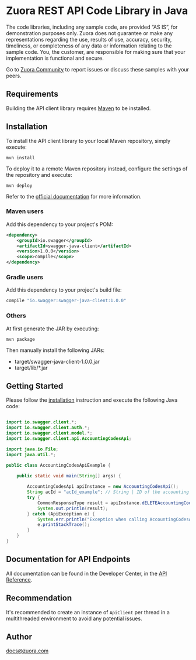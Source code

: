 # Zuora REST API Code Library in Java

The code libraries, including any sample code, are provided “AS IS”, for demonstration purposes only. Zuora does not guarantee or make any representations regarding the use, results of use, accuracy, security, timeliness, or completeness of any data or information relating to the sample code. You, the customer, are responsible for making sure that your implementation is functional and secure.

Go to [Zuora Community](http://community.zuora.com/) to report issues or discuss these samples with your peers.

## Requirements

Building the API client library requires [Maven](https://maven.apache.org/) to be installed.

## Installation

To install the API client library to your local Maven repository, simply execute:

```shell
mvn install
```

To deploy it to a remote Maven repository instead, configure the settings of the repository and execute:

```shell
mvn deploy
```

Refer to the [official documentation](https://maven.apache.org/plugins/maven-deploy-plugin/usage.html) for more information.

### Maven users

Add this dependency to your project's POM:

```xml
<dependency>
    <groupId>io.swagger</groupId>
    <artifactId>swagger-java-client</artifactId>
    <version>1.0.0</version>
    <scope>compile</scope>
</dependency>
```

### Gradle users

Add this dependency to your project's build file:

```groovy
compile "io.swagger:swagger-java-client:1.0.0"
```

### Others

At first generate the JAR by executing:

    mvn package

Then manually install the following JARs:

* target/swagger-java-client-1.0.0.jar
* target/lib/*.jar

## Getting Started

Please follow the [installation](#installation) instruction and execute the following Java code:

```java

import io.swagger.client.*;
import io.swagger.client.auth.*;
import io.swagger.client.model.*;
import io.swagger.client.api.AccountingCodesApi;

import java.io.File;
import java.util.*;

public class AccountingCodesApiExample {

    public static void main(String[] args) {
        
        AccountingCodesApi apiInstance = new AccountingCodesApi();
        String acId = "acId_example"; // String | ID of the accounting code you want to delete.
        try {
            CommonResponseType result = apiInstance.dELETEAccountingCode(acId);
            System.out.println(result);
        } catch (ApiException e) {
            System.err.println("Exception when calling AccountingCodesApi#dELETEAccountingCode");
            e.printStackTrace();
        }
    }
}

```

## Documentation for API Endpoints

All documentation can be found in the Developer Center, in the [API Reference](https://www.zuora.com/developer/api-reference/).

## Recommendation

It's recommended to create an instance of `ApiClient` per thread in a multithreaded environment to avoid any potential issues.

## Author

docs@zuora.com

